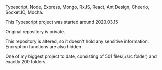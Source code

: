 Typescript, Node, Express, Mongo, RxJS, React, Ant Design, Cheerio, Socket.IO, Mocha.

This Typescript project was started around 2020.03.15

Original repository is private.

This repository is altered, so it doesn't hold any sensitive information.
Encryption functions are also hidden

One of my biggest project to date, consisting of 501 files(./src folder) and exactly 200 folders.
